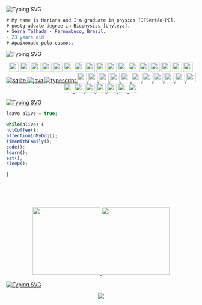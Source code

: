 

![Typing SVG](https://readme-typing-svg.herokuapp.com/?color=c78aa3&size=35&center=true&vCenter=true&width=1000&lines=Hello,+World+,!)



```diff
# My name is Mariana and I'm graduate in physics [IFSertão-PE].
# postgraduate degree in Biophysics [Unyleya].
+ Serra Talhada - Pernambuco, Brazil.
- 23 years old
# Apaixonado pelo cosmos.
``` 

![Typing SVG](https://readme-typing-svg.herokuapp.com/?color=c78aa3&size=35&center=true&vCenter=true&width=1000&lines=Languages+and+Tools)
  <p align="center">
    <img height='25em' src="https://img.shields.io/badge/JavaScript-323330?style=for-the-badge&logo=javascript&logoColor=F7DF1E" />
    <img height='25em' src="https://img.shields.io/badge/Python-FFD43B?style=for-the-badge&logo=python&logoColor=blue" />
    <img height='25em' src="https://img.shields.io/badge/React-20232A?style=for-the-badge&logo=react&logoColor=61DAFB" />
    <img height='25em' src="https://img.shields.io/badge/Vue.js-35495E?style=for-the-badge&logo=vuedotjs&logoColor=4FC08D" />
    <img height='25em' src="https://img.shields.io/badge/Flutter-02569B?style=for-the-badge&logo=flutter&logoColor=white" />
    <img height='25em' src="https://img.shields.io/badge/Material%20UI-007FFF?style=for-the-badge&logo=mui&logoColor=white" />
    <img height='25em' src="https://img.shields.io/badge/HTML5-E34F26?style=for-the-badge&logo=html5&logoColor=white" />
    <img height='25em' src="https://img.shields.io/badge/CSS3-1572B6?style=for-the-badge&logo=css3&logoColor=white" />
    <img height='25em' src="https://img.shields.io/badge/Bootstrap-563D7C?style=for-the-badge&logo=bootstrap&logoColor=white" />
    <img height='25em' src="https://img.shields.io/badge/Node.js-339933?style=for-the-badge&logo=nodedotjs&logoColor=white" />
    <img height='25em' src="https://img.shields.io/badge/MySQL-005C84?style=for-the-badge&logo=mysql&logoColor=white" />
    <img height='25em' src="https://img.shields.io/badge/PostgreSQL-316192?style=for-the-badge&logo=postgresql&logoColor=white" />
    <img height='25em' src="https://img.shields.io/badge/Django-092E20?style=for-the-badge&logo=django&logoColor=green" />
    <img height='25em' src="https://img.shields.io/badge/firebase-ffca28?style=for-the-badge&logo=firebase&logoColor=black" />
    <img height='25em' src="https://img.shields.io/badge/Figma-F24E1E?style=for-the-badge&logo=figma&logoColor=white" />
    <img height='25em' src="https://img.shields.io/badge/VSCode-0078D4?style=for-the-badge&logo=visual%20studio%20code&logoColor=white" />
    <img height='25rem'     src="https://camo.githubusercontent.com/596357d8b52257c282f713b78daa05587ee258c2822b1738be87afe6bcce92da/68747470733a2f2f696d672e736869656c64732e696f2f7374617469632f76313f7374796c653d666f722d7468652d6261646765266d6573736167653d446973636f726426636f6c6f723d353836354632266c6f676f3d446973636f7264266c6f676f436f6c6f723d464646464646266c6162656c3d" />
   <a href="https://www.sqlite.org/" target="_blank"> 
    <img src="https://img.shields.io/badge/sqlite-003B57.svg?style=for-the-badge&logo=sqlite&logoColor=white"
      alt="sqlite"/> 
  </a>
  <a href="https://www.java.com" target="_blank"> 
    <img src="https://img.shields.io/badge/Java-007396.svg?style=for-the-badge&logo=java&logoColor=white" 
      alt="java"/> 
     <a href="https://www.typescriptlang.org/" target="_blank"> 
    <img src="https://img.shields.io/badge/typescript-3178C6.svg?style=for-the-badge&logo=typescript&logoColor=white"
      alt="typescript"/>
 <img height='25rem' src="https://camo.githubusercontent.com/42acc7ee3a18313a065e672e0835729edf3361dedb045d6c3cf8821fe30a1c2d/68747470733a2f2f696d672e736869656c64732e696f2f7374617469632f76313f7374796c653d666f722d7468652d6261646765266d6573736167653d47697426636f6c6f723d463035303332266c6f676f3d476974266c6f676f436f6c6f723d464646464646266c6162656c3d" />
<img height='25rem' src="https://camo.githubusercontent.com/0be2801c181e04467fd4d9849879fe9ca06439c39dfccdc90313b7c1a559fb90/68747470733a2f2f696d672e736869656c64732e696f2f7374617469632f76313f7374796c653d666f722d7468652d6261646765266d6573736167653d496e736f6d6e696126636f6c6f723d343030304246266c6f676f3d496e736f6d6e6961266c6f676f436f6c6f723d464646464646266c6162656c3d" />
<img height='25rem' src="https://camo.githubusercontent.com/5e98e05fdec44615e5ee36a6f0a90d39183f1f5034ffdc821dabbb1f7149631c/68747470733a2f2f696d672e736869656c64732e696f2f7374617469632f76313f7374796c653d666f722d7468652d6261646765266d6573736167653d4d6174657269616c2b44657369676e2b49636f6e7326636f6c6f723d323139364633266c6f676f3d4d6174657269616c2b44657369676e2b49636f6e73266c6f676f436f6c6f723d464646464646266c6162656c3d" />
<img height='25rem' src="https://camo.githubusercontent.com/e817caabb0fdceee7c541f02e7da50553b694514e9a5d71cdf66a2adfbaa3148/68747470733a2f2f696d672e736869656c64732e696f2f7374617469632f76313f7374796c653d666f722d7468652d6261646765266d6573736167653d4e6f74696f6e26636f6c6f723d303030303030266c6f676f3d4e6f74696f6e266c6f676f436f6c6f723d464646464646266c6162656c3d" />
<img height='25rem' src="https://camo.githubusercontent.com/fd60ad1cae960eb3117e20dc1305b39f820004bf601b0e00ea032eccb9897dfd/68747470733a2f2f696d672e736869656c64732e696f2f7374617469632f76313f7374796c653d666f722d7468652d6261646765266d6573736167653d6e706d26636f6c6f723d434233383337266c6f676f3d6e706d266c6f676f436f6c6f723d464646464646266c6162656c3d" />
<img height='25rem' src="https://camo.githubusercontent.com/d2737af1a4caf34d83fc933874a0c907b6419848a41f8e3e914a7c35356ca3cf/68747470733a2f2f696d672e736869656c64732e696f2f7374617469632f76313f7374796c653d666f722d7468652d6261646765266d6573736167653d506f73746d616e26636f6c6f723d464636433337266c6f676f3d506f73746d616e266c6f676f436f6c6f723d464646464646266c6162656c3d" /> 
<img height='25rem' src="https://camo.githubusercontent.com/ff519e19547fc4f073e58fedc17a5d456b232a06acdf82d832b1f1f7f6f5e413/68747470733a2f2f696d672e736869656c64732e696f2f7374617469632f76313f7374796c653d666f722d7468652d6261646765266d6573736167653d45636c697073652b4d6f7371756974746f26636f6c6f723d334335323830266c6f676f3d45636c697073652b4d6f7371756974746f266c6f676f436f6c6f723d464646464646266c6162656c3d" /> 
<img height='25rem' src="https://camo.githubusercontent.com/67b5b69be4a5a807bc1f147f79a9c302e98ec32d840fce4d0273876b0429463e/68747470733a2f2f696d672e736869656c64732e696f2f7374617469632f76313f7374796c653d666f722d7468652d6261646765266d6573736167653d45636c697073652b49444526636f6c6f723d324332323535266c6f676f3d45636c697073652b494445266c6f676f436f6c6f723d464646464646266c6162656c3d" />
<img height='25rem' src="https://camo.githubusercontent.com/fe0fb15b3daae048628393016403e2f052132f533c3f52f6dfe75af63c1c6b21/68747470733a2f2f696d672e736869656c64732e696f2f7374617469632f76313f7374796c653d666f722d7468652d6261646765266d6573736167653d44756f6c696e676f26636f6c6f723d323232323232266c6f676f3d44756f6c696e676f266c6f676f436f6c6f723d353843433032266c6162656c3d" />
<img height='25rem' src="https://camo.githubusercontent.com/4f3858ac63dd0f3200448b3757abf78345a95978716f35196a110aa573d0111e/68747470733a2f2f696d672e736869656c64732e696f2f7374617469632f76313f7374796c653d666f722d7468652d6261646765266d6573736167653d47494d5026636f6c6f723d354335353433266c6f676f3d47494d50266c6f676f436f6c6f723d464646464646266c6162656c3d" />
<img height='25rem' src="https://camo.githubusercontent.com/9c2f1381d03b23626b66eb3372afe109aa0be6b50d1695c9ca939289290e39a7/68747470733a2f2f696d672e736869656c64732e696f2f7374617469632f76313f7374796c653d666f722d7468652d6261646765266d6573736167653d4a534f4e26636f6c6f723d303030303030266c6f676f3d4a534f4e266c6f676f436f6c6f723d464646464646266c6162656c3d" />
<img height='25rem' src="https://camo.githubusercontent.com/fd87758fc59a55844627fb6067a253aa4e35da509789a55be28311b0a09eb6cf/68747470733a2f2f696d672e736869656c64732e696f2f7374617469632f76313f7374796c653d666f722d7468652d6261646765266d6573736167653d6a517565727926636f6c6f723d303736394144266c6f676f3d6a5175657279266c6f676f436f6c6f723d464646464646266c6162656c3d" />
<img height='25rem' src="https://camo.githubusercontent.com/ba257102df0705adb131cefdac0d0c40174b948434d9c7bbfd8c883219e38a3c/68747470733a2f2f696d672e736869656c64732e696f2f7374617469632f76313f7374796c653d666f722d7468652d6261646765266d6573736167653d506f7765722b424926636f6c6f723d323232323232266c6f676f3d506f7765722b4249266c6f676f436f6c6f723d463243383131266c6162656c3d" />
<img height='25rem' src="https://camo.githubusercontent.com/3737000f9ee3fb35d863e6196cde2e8a213ea501a1350f5ffe1cf551c09fd740/68747470733a2f2f696d672e736869656c64732e696f2f7374617469632f76313f7374796c653d666f722d7468652d6261646765266d6573736167653d506f7765722b4170707326636f6c6f723d373432373734266c6f676f3d506f7765722b41707073266c6f676f436f6c6f723d464646464646266c6162656c3d" />
<img height='25rem' src="https://camo.githubusercontent.com/7170f2b11694c211616fec01be572d446b7b187a47396b3dbce4abc69c0eca75/68747470733a2f2f696d672e736869656c64732e696f2f7374617469632f76313f7374796c653d666f722d7468652d6261646765266d6573736167653d506f7765725368656c6c26636f6c6f723d353339314645266c6f676f3d506f7765725368656c6c266c6f676f436f6c6f723d464646464646266c6162656c3d" />
<img height='25rem' src="https://camo.githubusercontent.com/0456715c6d0d037b19e6c0dc17370ad1ca16690f00985645e6f862cdcfe5d019/68747470733a2f2f696d672e736869656c64732e696f2f7374617469632f76313f7374796c653d666f722d7468652d6261646765266d6573736167653d507265747469657226636f6c6f723d323232323232266c6f676f3d5072657474696572266c6f676f436f6c6f723d463742393345266c6162656c3d" />
<img height='25rem' src="https://camo.githubusercontent.com/5d18d553cf0ef27b77cf1255045658a0c5595fdb8e3fff7695a902f8891e46ea/68747470733a2f2f696d672e736869656c64732e696f2f7374617469632f76313f7374796c653d666f722d7468652d6261646765266d6573736167653d5079436861726d26636f6c6f723d303030303030266c6f676f3d5079436861726d266c6f676f436f6c6f723d464646464646266c6162656c3d" />
<img height='25rem' src="https://camo.githubusercontent.com/a5f1968a99631284ca552953929cff7b6abb375853bb0944fae0dc520c45c73b/68747470733a2f2f696d672e736869656c64732e696f2f7374617469632f76313f7374796c653d666f722d7468652d6261646765266d6573736167653d52656163742b526f7574657226636f6c6f723d434134323435266c6f676f3d52656163742b526f75746572266c6f676f436f6c6f723d464646464646266c6162656c3d" />
</p>

![Typing SVG](https://readme-typing-svg.herokuapp.com/?color=c78aa3&size=35&center=true&vCenter=true&width=1000&lines=How+I+live)
```typescript
leave alive = true;

while(alive) {
hotCoffee();
affectionInMyDog();
timeWithFamily();
code();
learn();
eat();
sleep();

}
```


<br/>
  <br/>
  <br/>

<div>
 
 <!-- [![Top Langs](https://github-readme-stats.vercel.app/api/top-langs/?username=marianacvn&layout=compact)](https://github.com/anuraghazra/github-readme-stats) -->
  <a href="https://github.com/marianacvn">
    
<p align="center">   
<img height="180em" src="https://github-readme-stats-sigma-five.vercel.app/api/top-langs/?username=marianacvn&layout=compact&langs_count=16&theme=buefy&hide_border=true"/>
<img height="180em" src="https://github-readme-stats-sigma-five.vercel.app/api?username=marianacvn&show_icons=true&theme=buefy&hide_border=true&include_all_commits=true&count_private=true"/>
</p>
   
<div> 
 
  

![Typing SVG](https://readme-typing-svg.herokuapp.com/?color=c78aa3&size=35&center=true&vCenter=true&width=1000&lines=Visitors+<3)
<div align="center">  
<p align="center"><img align="center" src="https://profile-counter.glitch.me/{marianacvn}/count.svg" /></p> 
</div> 
